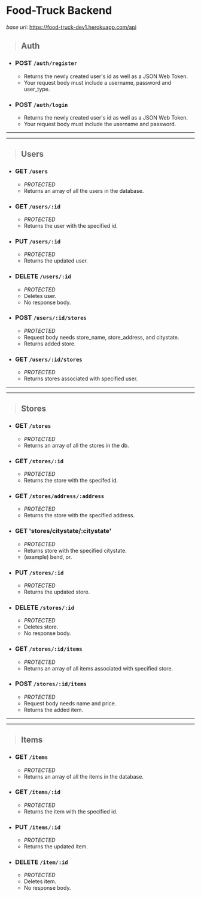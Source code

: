 # Food-Truck Backend

_base url_: https://food-truck-dev1.herokuapp.com/api

> ## Auth
  - ### **POST** `/auth/register`
    - Returns the newly created user's id as well as a JSON Web Token.
    - Your request body must include a username, password and user_type.

  - ### **POST** `/auth/login`
    - Returns the newly created user's id as well as a JSON Web Token.
    - Your request body must include the username and password.

--------
________

> ## Users

  - ### **GET** `/users`
    - *PROTECTED*
    - Returns an array of all the users in the database.
  
  - ### **GET** `/users/:id`
    - *PROTECTED*
    - Returns the user with the specified id.
    
  - ### **PUT** `/users/:id`
    - *PROTECTED*
    - Returns the updated user.
    
  - ### **DELETE** `/users/:id`
    - *PROTECTED*
    - Deletes user.
    - No response body.
    
  - ### **POST** `/users/:id/stores`
    - *PROTECTED*
    - Request body needs store_name, store_address, and citystate.
    - Returns added store.
    
  - ### **GET** `/users/:id/stores`
    - *PROTECTED*
    - Returns stores associated with specified user.
    
--------
________

> ## Stores

  - ### **GET** `/stores`
    - *PROTECTED*
    - Returns an array of all the stores in the db.
    
  - ### **GET** `/stores/:id`
    - *PROTECTED*
    - Returns the store with the specifed id.
    
  - ### **GET** `/stores/address/:address`
    - *PROTECTED*
    - Returns the store with the specified address.
    
  - ### **GET** 'stores/citystate/:citystate'
    - *PROTECTED*
    - Returns store with the specified citystate.
    - (example) bend, or.
    
  - ### **PUT** `/stores/:id`
    - *PROTECTED*
    - Returns the updated store.
    
  - ### **DELETE** `/stores/:id`
    - *PROTECTED*
    - Deletes store.
    - No response body.

  - ### **GET** `/stores/:id/items`
    - *PROTECTED*
    - Returns an array of all items associated with specified store.
    
  - ### **POST** `/stores/:id/items`
    - *PROTECTED*
    - Request body needs name and price.
    - Returns the added item.
    
--------
________

> ## Items

  - ### **GET** `/items`
    - *PROTECTED*
    - Returns an array of all the items in the database.
  
  - ### **GET** `/items/:id`
    - *PROTECTED*
    - Returns the item with the specified id.
    
  - ### **PUT** `/items/:id`
    - *PROTECTED*
    - Returns the updated item.
    
  - ### **DELETE** `/item/:id`
    - *PROTECTED*
    - Deletes item.
    - No response body.




